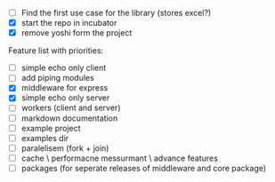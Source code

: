 - [ ] Find the first use case for the library (stores excel?)
- [x] start the repo in incubator
- [x] remove yoshi form the project

Feature list with priorities:

- [ ] simple echo only client
- [ ] add piping modules
- [x] middleware for express
- [x] simple echo only server
- [ ] workers (client and server)
- [ ] markdown documentation
- [ ] example project
- [ ] examples dir
- [ ] paralelisem (fork + join)
- [ ] cache \ performacne messurmant \ advance features
- [ ] packages (for seperate releases of middleware and core package)
